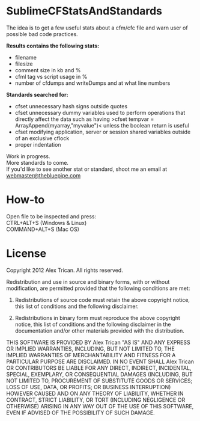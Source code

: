 SublimeCFStatsAndStandards
==========================
The idea is to get a few useful stats about a cfm/cfc file and warn user of possible bad code practices.

<b>Results contains the following stats:</b><br />
<ul>
	<li>filename</li>
	<li>filesize</li>
	<li>comment size in kb and %</li>
	<li>cfml tag vs script usage in %</li>
	<li>number of cfdumps and writeDumps and at what line numbers</li>
</ul>

<b>Standards searched for:</b><br />
<ul>
	<li>cfset unnecessary hash signs outside quotes</li>
	<li>cfset unnecessary dummy variables used to perform operations that directly affect the data such as having &gt;cfset tempvar = ArrayAppend(myarray,"myvalue")&lt; unless the boolean return is useful</li>
	<li>cfset modifying application, server or session shared variables outside of an exclusive cflock</li>
	<li>proper indentation</li>
</ul>

Work in progress. <br />
More standards to come. <br />
If you'd like to see another stat or standard, shoot me an email at webmaster@thebluepipe.com<br />

How-to
======
Open file to be inspected and press:<br />
CTRL+ALT+S (Windows & Linux)<br />
COMMAND+ALT+S (Mac OS)

License
=======
Copyright 2012 Alex Trican. All rights reserved.

Redistribution and use in source and binary forms, with or without
modification, are permitted provided that the following conditions are met:

1. Redistributions of source code must retain the above copyright notice, this
   list of conditions and the following disclaimer.

2. Redistributions in binary form must reproduce the above copyright notice,
   this list of conditions and the following disclaimer in the documentation
   and/or other materials provided with the distribution.

THIS SOFTWARE IS PROVIDED BY Alex Trican "AS IS" AND ANY EXPRESS OR IMPLIED
WARRANTIES, INCLUDING, BUT NOT LIMITED TO, THE IMPLIED WARRANTIES OF
MERCHANTABILITY AND FITNESS FOR A PARTICULAR PURPOSE ARE DISCLAIMED. IN NO
EVENT SHALL Alex Trican OR CONTRIBUTORS BE LIABLE FOR ANY DIRECT, INDIRECT,
INCIDENTAL, SPECIAL, EXEMPLARY, OR CONSEQUENTIAL DAMAGES (INCLUDING, BUT NOT
LIMITED TO, PROCUREMENT OF SUBSTITUTE GOODS OR SERVICES; LOSS OF USE, DATA, OR
PROFITS; OR BUSINESS INTERRUPTION) HOWEVER CAUSED AND ON ANY THEORY OF
LIABILITY, WHETHER IN CONTRACT, STRICT LIABILITY, OR TORT (INCLUDING NEGLIGENCE
OR OTHERWISE) ARISING IN ANY WAY OUT OF THE USE OF THIS SOFTWARE, EVEN IF
ADVISED OF THE POSSIBILITY OF SUCH DAMAGE.
